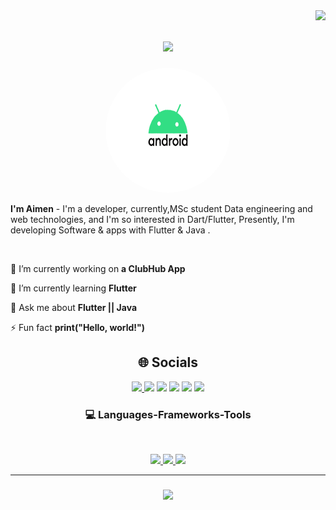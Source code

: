 <img align="right" src="https://visitor-badge.laobi.icu/badge?page_id=salesp07.salesp07" />

<h1 align="center">
    <img src="https://readme-typing-svg.herokuapp.com/?font=Righteous&size=35&center=true&vCenter=true&width=500&height=70&duration=4000&lines=Hi+There!+👋;+I'm+Aimen+Haddad!;" />
</h1>
<p align="center">
    
  <img src="https://github.com/aimenhaddad/aimenhaddad/blob/main/pictuer/android.gif" width="200" height="200" alt="Your Name" style="border-radius: 50%;">
</p>

**I'm Aimen** - I'm a  developer, currently,MSc student Data engineering and web technologies, and I'm so interested in Dart/Flutter, Presently, I'm developing Software & apps with Flutter & Java .


<br/>

<div align="left">
 
 🔭 I’m currently working on **a ClubHub App**
 
 🌱 I’m currently learning **Flutter**

 💬 Ask me about **Flutter || Java**

 ⚡ Fun fact **print("Hello, world!")**
 
 </div>
 <h2 align="center">🌐 Socials</h2>

<div align="center"> 
 <div> 
  <a href="https://www.behance.net/aimenhaddad" target="_blank"><img src="https://img.shields.io/badge/Behance-053eff?style=for-the-badge&logo=behance&logoColor=white" target="_blank"</a>
  <a href="https://instagram.com/aimenhaddad_" target="_blank"><img src="https://img.shields.io/badge/-Instagram-962FBF?style=for-the-badge&logo=instagram&logoColor=white" target="_blank"></a>
   <a href="https://twitter.com/haddad_aimen" target="_blank">
    <img src="https://img.shields.io/badge/Twitter-%23333?style=for-the-badge&logo=x&logoColor=white" target="_blank"></a>
 	<a href="https://fb.com/aimenhaddad19" target="_blank">
    <img src="https://img.shields.io/badge/Facebook-4267B2?style=for-the-badge&logo=facebook&logoColor=white" target="_blank"></a>
  <a href = "mailto:aymen.had2001@gmail.com">
    <img src="https://img.shields.io/badge/-Gmail-BB001B?style=for-the-badge&logo=gmail&logoColor=white" target="_blank"></a>
  <a href="https://linkedin.com/in/aimenhaddad" target="_blank">
    <img src="https://img.shields.io/badge/-LinkedIn-%230077B5?style=for-the-badge&logo=linkedin&logoColor=white" target="_blank"></a> 
  
</div>
</div>

 
 
<h3 align="center"> 💻  Languages-Frameworks-Tools </h3>
<br/>
<p align="center">
  <a href="https://skillicons.dev">
    <img src="https://skillicons.dev/icons?i=androidstudio,java,flutter,dart,css,html,bootstrap,js,php,mysql,py,r,qt,c,cpp" />
    <img src="https://skillicons.dev/icons?i=git,docker,postman,github" />
    <img src="https://skillicons.dev/icons?i=xd,figma,ps,ai" />
  </a>
</p>

<hr/>

<h3 align="center">
    <img src="https://readme-typing-svg.herokuapp.com/?font=Righteous&size=25&center=true&vCenter=true&width=500&height=70&duration=4000&lines=Thanks+for+visiting!+✌️;+Shoot+me+a+message+on+Linkedin!;I'm+always+down+to+collab+:)">
</h3>

<br/>
